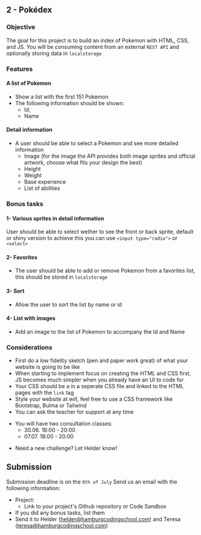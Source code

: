 ## 2 - Pokédex

### Objective
The goal for this project is to build an index of Pokemon with HTML, CSS, and JS.
You will be consuming content from an external `REST API` and optionally storing data in `localstorage`

### Features
#### A list of Pokemon
- Show a list with the first 151 Pokemon
- The following information should be shown:
  - Id,
  - Name

#### Detail information
- A user should be able to select a Pokemon and see more detailed information
  - Image (for the image the API provides both image sprites and official artwork, choose what fits your design the best)
  - Height
  - Weight
  - Base experience
  - List of abilities

### Bonus tasks
#### 1- Various sprites in detail information
User should be able to select wether to see the front or back sprite, default or shiny version to achieve this you can use `<input type="radio">` or `<select>`

#### 2- Favorites
- The user should be able to add or remove Pokemon from a favorites list, this should be stored in `localstorage`

#### 3- Sort
- Allow the user to sort the list by name or id

#### 4- List with images
- Add an image to the list of Pokemon to accompany the Id and Name

### Considerations
- First do a low fidelity sketch (pen and paper work great) of what your website is going to be like
- When starting to implement focus on creating the HTML and CSS first, JS becomes much simpler when you already have an UI to code for
- Your CSS should be a in a seperate CSS file and linked to the HTML pages with the `link` tag
- Style your website at will, feel free to use a CSS framework like Bootstrap, Bulma or Tailwind
- You can ask the teacher for support at any time
* You will have two consultation classes:
	* 30.06. 18:00 - 20:00
	* 07.07. 18:00 - 20:00
- Need a new challenge? Let Helder know!

## Submission
Submission deadline is on the `9th of July`
Send us an email with the following information:
- Project:
  - Link to your project's Github repository or Code Sandbox
- If you did any bonus tasks, list them
- Send it to Helder (helder@hamburgcodingschool.com) and Teresa (teresa@hamburgcodingschool.com)
